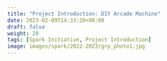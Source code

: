 ```yaml
---
title: "Project Introduction: DIY Arcade Machine"
date: 2023-02-09T14:33:20+08:00
draft: false
weight: 20
tags: [Spark Initiative, Project Introduction]
image: images/spark/2022-2023/grp_photo1.jpg
---
```


